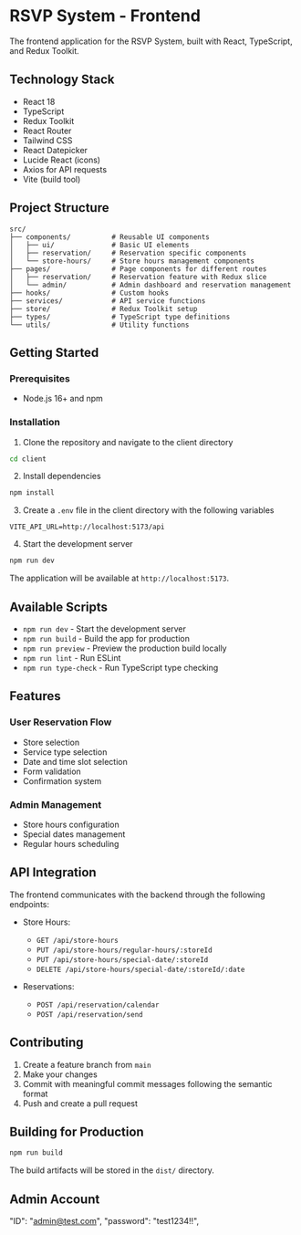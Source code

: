 # RSVP System - Frontend

The frontend application for the RSVP System, built with React, TypeScript, and Redux Toolkit.

## Technology Stack

- React 18
- TypeScript
- Redux Toolkit
- React Router
- Tailwind CSS
- React Datepicker
- Lucide React (icons)
- Axios for API requests
- Vite (build tool)

## Project Structure

```
src/
├── components/          # Reusable UI components
│   ├── ui/              # Basic UI elements
│   ├── reservation/     # Reservation specific components
│   └── store-hours/     # Store hours management components
├── pages/               # Page components for different routes
│   ├── reservation/     # Reservation feature with Redux slice
│   └── admin/           # Admin dashboard and reservation management
├── hooks/               # Custom hooks
├── services/            # API service functions
├── store/               # Redux Toolkit setup
├── types/               # TypeScript type definitions
└── utils/               # Utility functions
```

## Getting Started

### Prerequisites

- Node.js 16+ and npm

### Installation

1. Clone the repository and navigate to the client directory

```bash
cd client
```

2. Install dependencies

```bash
npm install
```

3. Create a `.env` file in the client directory with the following variables

```
VITE_API_URL=http://localhost:5173/api
```

4. Start the development server

```bash
npm run dev
```

The application will be available at `http://localhost:5173`.

## Available Scripts

- `npm run dev` - Start the development server
- `npm run build` - Build the app for production
- `npm run preview` - Preview the production build locally
- `npm run lint` - Run ESLint
- `npm run type-check` - Run TypeScript type checking

## Features

### User Reservation Flow

- Store selection
- Service type selection
- Date and time slot selection
- Form validation
- Confirmation system

### Admin Management

- Store hours configuration
- Special dates management
- Regular hours scheduling

## API Integration

The frontend communicates with the backend through the following endpoints:

- Store Hours:

  - `GET /api/store-hours`
  - `PUT /api/store-hours/regular-hours/:storeId`
  - `PUT /api/store-hours/special-date/:storeId`
  - `DELETE /api/store-hours/special-date/:storeId/:date`

- Reservations:
  - `POST /api/reservation/calendar`
  - `POST /api/reservation/send`

## Contributing

1. Create a feature branch from `main`
2. Make your changes
3. Commit with meaningful commit messages following the semantic format
4. Push and create a pull request

## Building for Production

```bash
npm run build
```

The build artifacts will be stored in the `dist/` directory.

## Admin Account

"ID": "admin@test.com",
"password": "test1234!!",

